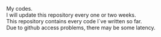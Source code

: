 My codes.  
I will update this repository every one or two weeks.  
This repository contains every code I`ve written so far.  
Due to github access problems, there may be some latency.
